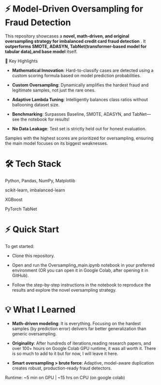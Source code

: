 
# ⚡ Model-Driven Oversampling for Fraud Detection
This repository showcases a **novel, math-driven, and original oversampling strategy for imbalanced credit card fraud detection** . It **outperforms SMOTE, ADASYN, TabNet(transformer-based model for tabular data),and  base model** itself.

🚀 Key Highlights
* **Mathematical Innovation**: Hard-to-classify cases are detected using a custom scoring formula based on model prediction probabilities.

* **Custom Oversampling**: Dynamically amplifies the hardest fraud and legitimate samples, not just the rare ones.

* **Adaptive Lambda Tuning**: Intelligently balances class ratios without ballooning dataset size.

* **Benchmarking**: Surpasses Baseline, SMOTE, ADASYN, and TabNet—see the notebook for results!

*  **No Data Leakage**: Test set is strictly held out for honest evaluation.


Samples with the highest scores are prioritized for oversampling, ensuring the main model focuses on its biggest weaknesses.

# 🛠️ Tech Stack
Python, Pandas, NumPy, Matplotlib

scikit-learn, imbalanced-learn

XGBoost

PyTorch TabNet

# ⚡ Quick Start
To get started:

* Clone this repository.

* Open and run the Oversampling_main.ipynb notebook in your preferred environment (OR you can open it in Google Colab, after opening it in GitHub).

* Follow the step-by-step instructions in the notebook to reproduce the results and explore the novel oversampling strategy.


# 💡 What I Learned
* **Math-driven modeling**: It is everything. Focusing on the hardest samples (by prediction error) delivers far better generalization than generic oversampling.

* **Originality**: After hundreds of iterations,reading research papers, and over 100+ hours on Google Colab GPU runtime, it was all worth it. There is so much to add to it but for now, I will leave it here. 

* **Smart oversampling > brute force**: Adaptive, model-aware duplication creates robust, production-ready fraud detectors.

Runtime: ~5 min on GPU | ~15 hrs on CPU (on google colab)
